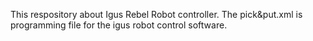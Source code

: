 This respository about Igus Rebel Robot controller. 
The pick&put.xml is programming file for the igus robot control software. 
